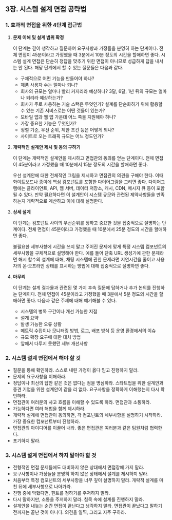 ## 3장. 시스템 설계 면접 공략법

### **1. 효과적 면접을 위한 4단계 접근법**

1. **문제 이해 및 설계 범위 확정**
    
    이 단계는 깊이 생각하고 질문하여 요구사항과 가정들을 분명히 하는 단계이다. 전체 면접이 45분이라고 가정했을 때 3분에서 10분 정도의 시간을 할애하면 좋다. 시스템 설계 면접은 단순히 정답을 맞추기 위한 면접이 아니므로 성급하게 답을 내서는 안 된다. 해당 단계에서 할 수 있는 질문들은 다음과 같다.
    
    - 구체적으로 어떤 기능을 만들어야 하나?
    - 제품 사용자 수는 얼마나 되나?
    - 회사의 규모는 얼마나 빨리 커지리라 예상하나? 3달, 6달, 1년 뒤의 규모는 얼마나 되리라 예상하는가?
    - 회사가 주로 사용하는 기술 스택은 무엇인가? 설계를 단순화하기 위해 활용할 수 있는 기존 서비스로는 어떤 것들이 있는가?
    - 모바일 앱과 웹 앱 가운데 어느 쪽을 지원해야 하나?
    - 가장 중요한 기능은 무엇인가?
    - 정렬 기준, 우선 순위, 제한 조건 등은 어떻게 되나?
    - 사이트로 오는 트래픽 규모는 어느 정도인가?
    
2. **개략적인 설계안 제시 및 동의 구하기**
    
    이 단계는 개략적인 설계안을 제시하고 면접관의 동의를 얻는 단계이다. 전체 면접이 45분이라고 가정했을 때 10분에서 15분 정도의 시간을 할애하면 좋다.
    
    우선 설계안에 대한 전체적인 그림을 제시하고 면접관의 의견을 구해야 한다. 이때 화이트보드나 종이에 핵심 컴포넌트를 포함한 다이어그램을 그리면 좋다. 다이어그램에는 클라이언트, API, 웹 서버, 데이터 저장소, 캐시, CDN, 메시지 큐 등이 포함될 수 있다. 만약 필요하다면 이 설계안이 시스템 규모와 관련된 제약사항들을 만족하는지 개략적으로 계산하고 이에 대해 설명한다.
    
3. **상세 설계**
    
    이 단계는 컴포넌트 사이의 우선순위를 정하고 중요한 것을 집중적으로 설명하는 단계이다. 전체 면접이 45분이라고 가정했을 때 10분에서 25분 정도의 시간을 할애하면 좋다. 
    
    불필요한 세부사항에 시간을 쓰지 말고 주어진 문제에 맞게 특정 시스템 컴포넌트의 세부사항을 구체적으로 설명해야 한다. 예를 들어 단축 URL 생성기에 관한 문제라면 해시 함수의 설계에 대해, 채팅 시스템에 관한 문제라면 지연시간을 줄이고 사용자의 온·오프라인 상태를 표시하는 방법에 대해 집중적으로 설명하면 좋다.
    
4. **마무리**
    
    이 단계는 설계 결과물과 관련된 몇 가지 후속 질문에 답하거나 추가 논의를 진행하는 단계이다. 전체 면접이 45분이라고 가정했을 때 3분에서 5분 정도의 시간을 할애하면 좋다. 다음과 같은 주제에 대해 얘기해볼 수 있다.
    
    - 시스템의 병목 구간이나 개선 가능한 지점
    - 설계 요약
    - 발생 가능한 오류 상황
    - 메트릭 수집이나 모니터링 방법, 로그, 배포 방식 등 운영 환경에서의 이슈
    - 규모 확장 요구에 대한 대처 방법
    - 앞에서 다루지 못했던 세부 개선사항

### **2. 시스템 설계 면접에서 해야 할 것**

- 질문을 통해 확인하라. 스스로 내린 가정이 옳다 믿고 진행하지 말라.
- 문제의 요구사항을 이해하라.
- 정답이나 최선의 답안 같은 것은 없다는 점을 명심하라. 스타트업을 위한 설계안과 중견 기업을 위한 설계안이 같을 리 없다. 요구사항을 정확하게 이해했는지 다시 확인하라.
- 면접관이 여러분의 사고 흐름을 이해할 수 있도록 하라. 면접관과 소통하라.
- 가능하다면 여러 해법을 함께 제시하라.
- 개략적 설계에 면접관이 동의하면, 각 컴포넌트의 세부사항을 설명하기 시작하라. 가장 중요한 컴포넌트부터 진행하라.
- 면접관의 아이디어를 이끌어 내라. 좋은 면접관은 여러분과 같은 팀원처럼 협력한다.
- 포기하지 말라.

### **3. 시스템 설계 면접에서 하지 말아야 할 것**

- 전형적인 면접 문제들에도 대비하지 않은 상태에서 면접장에 가지 말라.
- 요구사항이나 가정들을 분명히 하지 않은 상태에서 설계를 제시하지 말라.
- 처음부터 특정 컴포넌트의 세부사항을 너무 깊이 설명하지 말라. 개략적 설계를 마친 뒤에 세부사항으로 나아가라.
- 진행 중에 막혔다면, 힌트를 청하기를 주저하지 말라.
- 다시 말하지만, 소통을 주저하지 말라. 침묵 속에 설계를 진행하지 말라.
- 설계안을 내놓는  순간 면접이 끝난다고 생각하지 말라. 면접관이 끝났다고 말하기 전까지는 끝난 것이 아니다. 의견을 일찍, 그리고 자주 구하라.